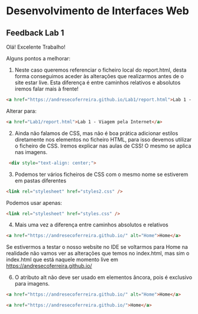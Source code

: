 # Desenvolvimento de Interfaces Web

## Feedback Lab 1

Olá! Excelente Trabalho! 

Alguns pontos a melhorar:

1. Neste caso queremos referenciar o ficheiro local do report.html, desta forma conseguimos aceder às alterações que realizarmos antes de o site estar live. Esta diferença é entre caminhos relativos e absolutos iremos falar mais à frente!

```html
<a href="https://andresecoferreira.github.io/Lab1/report.html">Lab 1 - Viagem pela Internet</a>
```

Alterar para:

```html
<a href="Lab1/report.html">Lab 1 - Viagem pela Internet</a>
```

2. Ainda não falamos de CSS, mas não é boa prática adicionar estilos diretamente nos elementos no ficheiro HTML, para isso devemos utilizar o ficheiro de CSS. Iremos explicar nas aulas de CSS! O mesmo se aplica nas imagens.

```html
 <div style="text-align: center;">
```

3. Podemos ter vários ficheiros de CSS com o mesmo nome se estiverem em pastas diferentes

```html
<link rel="stylesheet" href="styles2.css" />
```

Podemos usar apenas:

```html
<link rel="stylesheet" href="styles.css" />
```

4. Mais uma vez a diferença entre caminhos absolutos e relativos

```html
<a href="https://andresecoferreira.github.io/" alt="Home">Home</a>
```

Se estivermos a testar o nosso website no IDE se voltarmos para Home na realidade não vamos ver as alterações que temos no index.html, mas sim o index.html que está naquele momento live em https://andresecoferreira.github.io/ 

6. O atributo alt não deve ser usado em elementos âncora, pois é exclusivo para imagens.

```html
<a href="https://andresecoferreira.github.io/" alt="Home">Home</a>
```

```html
<a href="https://andresecoferreira.github.io/">Home</a>
```